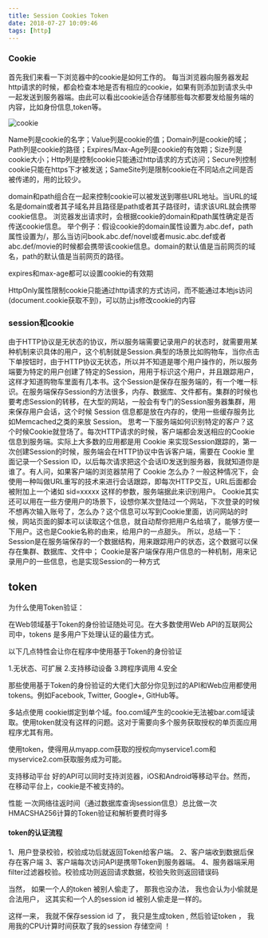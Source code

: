 ```yaml
---
title: Session Cookies Token
date: 2018-07-27 10:09:46
tags: [http]
---
```

### Cookie
首先我们来看一下浏览器中的cookie是如何工作的。
每当浏览器向服务器发起http请求的时候，都会检查本地是否有相应的cookie，如果有则添加到请求头中一起发送到服务器端。由此可以看出cookie适合存储那些每次都要发给服务端的内容，比如身份信息,token等。

![cookie](/images/http/cache/cookie.png)

Name列是cookie的名字；Value列是cookie的值；Domain列是cookie的域；Path列是cookie的路径；Expires/Max-Age列是cookie的有效期；Size列是cookie大小；Http列是控制cookie只能通过http请求的方式访问；Secure列控制cookie只能在https下才被发送；SameSite列是限制cookie在不同站点之间是否被传递的，用的比较少。

domain和path组合在一起来控制cookie可以被发送到哪些URL地址。当URL的域名是domain或者其子域名并且路径是path或者其子路径时，请求该URL就会携带cookie信息。
浏览器发出请求时，会根据cookie的domain和path属性确定是否传送cookie信息。
举个例子：假设cookie的domain属性设置为.abc.def，path属性设置为/，那么当访问book.abc.def/novel或者music.abc.def或者abc.def/movie的时候都会携带该cookie信息。domain的默认值是当前网页的域名，path的默认值是当前网页的路径。

expires和max-age都可以设置cookie的有效期

HttpOnly属性限制cookie只能通过http请求的方式访问，而不能通过本地js访问(document.cookie获取不到)，可以防止js修改cookie的内容

### session和cookie
由于HTTP协议是无状态的协议，所以服务端需要记录用户的状态时，就需要用某种机制来识具体的用户，这个机制就是Session.典型的场景比如购物车，当你点击下单按钮时，由于HTTP协议无状态，所以并不知道是哪个用户操作的，所以服务端要为特定的用户创建了特定的Session，用用于标识这个用户，并且跟踪用户，这样才知道购物车里面有几本书。这个Session是保存在服务端的，有一个唯一标识。在服务端保存Session的方法很多，内存、数据库、文件都有。集群的时候也要考虑Session的转移，在大型的网站，一般会有专门的Session服务器集群，用来保存用户会话，这个时候 Session 信息都是放在内存的，使用一些缓存服务比如Memcached之类的来放 Session。
思考一下服务端如何识别特定的客户？这个时候Cookie就登场了。每次HTTP请求的时候，客户端都会发送相应的Cookie信息到服务端。实际上大多数的应用都是用 Cookie 来实现Session跟踪的，第一次创建Session的时候，服务端会在HTTP协议中告诉客户端，需要在 Cookie 里面记录一个Session ID，以后每次请求把这个会话ID发送到服务器，我就知道你是谁了。有人问，如果客户端的浏览器禁用了 Cookie 怎么办？一般这种情况下，会使用一种叫做URL重写的技术来进行会话跟踪，即每次HTTP交互，URL后面都会被附加上一个诸如 sid=xxxxx 这样的参数，服务端据此来识别用户。
Cookie其实还可以用在一些方便用户的场景下，设想你某次登陆过一个网站，下次登录的时候不想再次输入账号了，怎么办？这个信息可以写到Cookie里面，访问网站的时候，网站页面的脚本可以读取这个信息，就自动帮你把用户名给填了，能够方便一下用户。这也是Cookie名称的由来，给用户的一点甜头。
所以，总结一下：
Session是在服务端保存的一个数据结构，用来跟踪用户的状态，这个数据可以保存在集群、数据库、文件中；
Cookie是客户端保存用户信息的一种机制，用来记录用户的一些信息，也是实现Session的一种方式

## token


为什么使用Token验证：

在Web领域基于Token的身份验证随处可见。在大多数使用Web API的互联网公司中，tokens 是多用户下处理认证的最佳方式。

以下几点特性会让你在程序中使用基于Token的身份验证

1.无状态、可扩展
2.支持移动设备
3.跨程序调用
4.安全
 
那些使用基于Token的身份验证的大佬们大部分你见到过的API和Web应用都使用tokens。例如Facebook, Twitter, Google+, GitHub等。


多站点使用
cookie绑定到单个域。foo.com域产生的cookie无法被bar.com域读取。使用token就没有这样的问题。这对于需要向多个服务获取授权的单页面应用程序尤其有用。

使用token，使得用从myapp.com获取的授权向myservice1.com和myservice2.com获取服务成为可能。

支持移动平台
好的API可以同时支持浏览器，iOS和Android等移动平台。然而，在移动平台上，cookie是不被支持的。

性能
一次网络往返时间（通过数据库查询session信息）总比做一次HMACSHA256计算的Token验证和解析要费时得多

#### token的认证流程

1、用户登录校验，校验成功后就返回Token给客户端。
2、客户端收到数据后保存在客户端
3、客户端每次访问API是携带Token到服务器端。
4、服务器端采用filter过滤器校验。校验成功则返回请求数据，校验失败则返回错误码

当然， 如果一个人的token 被别人偷走了， 那我也没办法， 我也会认为小偷就是合法用户， 这其实和一个人的session id 被别人偷走是一样的。

这样一来， 我就不保存session id 了， 我只是生成token , 然后验证token ，  我用我的CPU计算时间获取了我的session 存储空间 ！